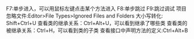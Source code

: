F7:单步进入，可以用鼠标左键点击某个方法进入
F8:单步跳过
F9:跳过调试
项目忽略文件:Editor>File Types>Ignored Files and Folders
大小写转化: Shift+Ctrl+U
查看类的继承关系：Ctrl+Alt+U，可以看到继承了哪些类
查看类的被继承关系：Ctrl+H，可以看到类的子类
查看接口中声明方法的定义:Ctrl+Alt+B